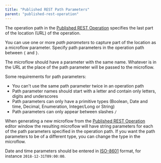 ```yaml
---
title: "Published REST Path Parameters"
parent: "published-rest-operation"
---
```


The operation path in the [Published REST Operation](published-rest-operation) specifies the last part of the location (URL) of the operation. 

You can use one or more _path parameters_ to capture part of the location as a microflow parameter. Specify path parameters in the operation path between `{` and `}`. 

The microflow should have a parameter with the same name. Whatever is in the URL at the place of the path parameter will be passed to the microflow.

Some requirements for path parameters:

* You can't use the same path parameter twice in an operation path
* Path parameter names should start with a letter and contain only letters, digits and underscores
* Path parameters can only have a primitive types (Boolean, Date and time, Decimal, Enumeration, Integer/Long or String)
* Path parameters can only appear between slashes `/`

When generating a new microflow from the [Published REST Operation](published-rest-operation) editor window the resulting microflow will have string parameters for each of the path parameters specified in the operation path. If you want the path parameters to be of a different type, you can change the type in the microflow.

Date and time parameters should be entered in [ISO-8601](https://www.w3schools.com/xml/schema_dtypes_date.asp) format, for instance `2018-12-31T09:00:00`.
